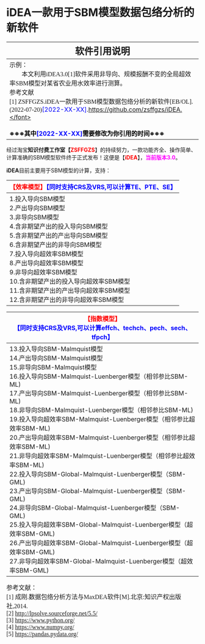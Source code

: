 # iDEA一款用于SBM模型数据包络分析的新软件



| **<font face="华文行楷"  font size=5>软件引用说明</font>**   |
| ------------------------------------------------------------ |
| 示例：  <br /><font face="宋体"  font size=3>&emsp;&emsp;本文利用iDEA3.0[1]软件采用非导向、规模报酬不变的全局超效率SBM模型对某省农业用水效率进行测算。</font>  <br />参考文献<br/><font face="宋体"  font size=3>[1] ZSFFGZS.iDEA一款用于SBM模型数据包络分析的新软件[EB/OL].(2022-07-20)</font><font color=blue>[2022-XX-XX]</font>.<font color=black>https://github.com/zsffgzs/iDEA.</font> <br /><br />**※※※其中<font color=blue>[2022-XX-XX]</font>需要修改为你引用的时间※※※** |

经过淘宝**知识付费工作室【<font color=red>ZSFFGZS</font>**】的持续努力，一款功能齐全、操作简单、计算准确的SBM模型软件终于正式发布！这便是【**<font color=red>iDEA</font>**】，<font color=#FF00FF>**当前版本3.0**</font>。

**iDEA**目前主要用于SBM模型的计算，支持：

| <font color=red>【效率模型】</font><font color=blue>【同时支持CRS及VRS,可以计算TE、PTE、SE】</font> |
| ------------------------------------------------------------ |
| 1.投入导向SBM模型<br />2.产出导向SBM模型<br />3.非导向SBM模型<br />4.含非期望产出的投入导向SBM模型<br />5.含非期望产出的产出导向SBM模型<br />6.含非期望产出的非导向SBM模型<br />7.投入导向超效率SBM模型<br />8.产出导向超效率SBM模型<br />9.非导向超效率SBM模型<br />10.含非期望产出的投入导向超效率SBM模型<br />11.含非期望产出的产出导向超效率SBM模型<br />12.含非期望产出的非导向超效率SBM模型 |

| <font color=red>【指数模型】</font><br /><font color=blue>【同时支持CRS及VRS,可以计算effch、techch、pech、sech、tfpch】</font> |
| ------------------------------------------------------------ |
| 13.投入导向SBM-Malmquist模型<br />14.产出导向SBM-Malmquist模型<br />15.非导向SBM-Malmquist模型<br />16.投入导向SBM-Malmquist-Luenberger模型（相邻参比SBM-ML)<br />17.产出导向SBM-Malmquist-Luenberger模型（相邻参比SBM-ML)<br />18.非导向SBM-Malmquist-Luenberger模型（相邻参比SBM-ML)<br />19.投入导向超效率SBM-Malmquist-Luenberger模型（相邻参比超效率SBM-ML)<br />20.产出导向超效率SBM-Malmquist-Luenberger模型（相邻参比超效率SBM-ML)<br />21.非导向超效率SBM-Malmquist-Luenberger模型（相邻参比超效率SBM-ML)<br />22.投入导向SBM-Global-Malmquist-Luenberger模型（SBM-GML)<br />23.产出导向SBM-Global-Malmquist-Luenberger模型（SBM-GML)<br />24.非导向SBM-Global-Malmquist-Luenberger模型（SBM-GML)<br />25.投入导向超效率SBM-Global-Malmquist-Luenberger模型（超效率SBM-GML)<br />26.产出导向超效率SBM-Global-Malmquist-Luenberger模型（超效率SBM-GML)<br />27.非导向超效率SBM-Global-Malmquist-Luenberger模型（超效率SBM-GML) |

<font face="宋体"  font size=3>参考文献：</font><br />
<font face="宋体"  font size=3>[1] 成刚.数据包络分析方法与MaxDEA软件[M].北京:知识产权出版社,2014.</font><br />
<font face="宋体"  font size=3>[2] http://lpsolve.sourceforge.net/5.5/</font><br />
<font face="宋体"  font size=3>[3] https://www.python.org/</font><br />
<font face="宋体"  font size=3>[4] https://www.numpy.org/</font><br />
<font face="宋体"  font size=3>[5] https://pandas.pydata.org/</font><br />


